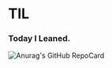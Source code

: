 # TIL
### Today I Leaned.
![Anurag's GitHub RepoCard](https://github-readme-stats.vercel.app/api?username=gurdl0525&show_icons=true&theme=jolly)
